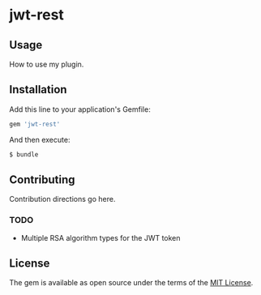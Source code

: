 # jwt-rest

## Usage
How to use my plugin.

## Installation
Add this line to your application's Gemfile:

```ruby
gem 'jwt-rest'
```

And then execute:
```bash
$ bundle
```

## Contributing
Contribution directions go here.

### TODO

* Multiple RSA algorithm types for the JWT token

## License
The gem is available as open source under the terms of the [MIT License](http://opensource.org/licenses/MIT).

